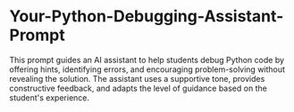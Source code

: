 # Your-Python-Debugging-Assistant-Prompt
This prompt guides an AI assistant to help students debug Python code by offering hints, identifying errors, and encouraging problem-solving without revealing the solution. The assistant uses a supportive tone, provides constructive feedback, and adapts the level of guidance based on the student's experience.

